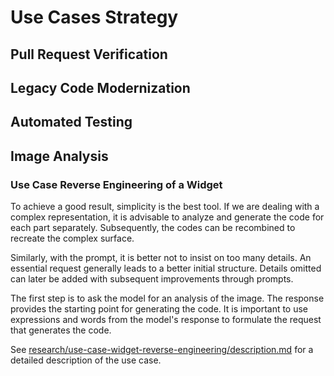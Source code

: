 # Use Cases Strategy

## Pull Request Verification

## Legacy Code Modernization

## Automated Testing

## Image Analysis

### Use Case Reverse Engineering of a Widget

To achieve a good result, simplicity is the best tool. If we are dealing with a complex representation, it is advisable to analyze and generate the code for each part separately. Subsequently, the codes can be recombined to recreate the complex surface.

Similarly, with the prompt, it is better not to insist on too many details. An essential request generally leads to a better initial structure. Details omitted can later be added with subsequent improvements through prompts.

The first step is to ask the model for an analysis of the image. The response provides the starting point for generating the code. It is important to use expressions and words from the model's response to formulate the request that generates the code.

See [research/use-case-widget-reverse-engineering/description.md](research/use-case-widget-reverse-engineering/description.md) for a detailed description of the use case.
